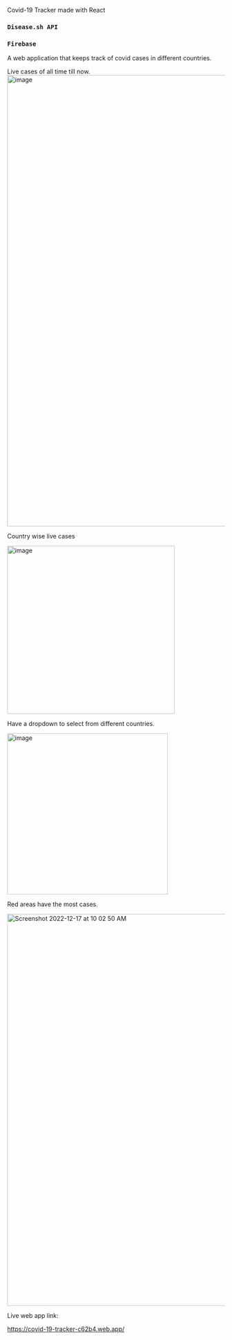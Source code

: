 Covid-19 Tracker made with React
### `Disease.sh API`
### `Firebase`

A web application that keeps track of covid cases in different countries. 

Live cases of all time till now.
<img width="1042" alt="image" src="https://user-images.githubusercontent.com/79704021/208122730-448828b3-8bba-459e-8d6f-8101c7877350.png">

Country wise live cases

<img width="388" alt="image" src="https://user-images.githubusercontent.com/79704021/208122757-c6569208-e8d2-4a5a-980c-8586f0141163.png">

Have a dropdown to select from different countries.

<img width="372" alt="image" src="https://user-images.githubusercontent.com/79704021/208122922-144574c0-779e-4c32-8311-e83e0f2e2cf0.png">

Red areas have the most cases.

<img width="905" alt="Screenshot 2022-12-17 at 10 02 50 AM" src="https://user-images.githubusercontent.com/79704021/208224961-c73d26bd-f411-48d2-ae66-ab2df618b6e5.png">


Live web app link: 

https://covid-19-tracker-c62b4.web.app/

